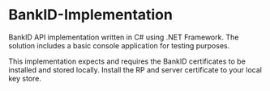# BankID-Implementation
BankID API implementation written in C# using .NET Framework. The solution includes a basic console application for testing purposes.

This implementation expects and requires the BankID certificates to be installed and stored locally. Install the RP and server certificate to your local key store.
